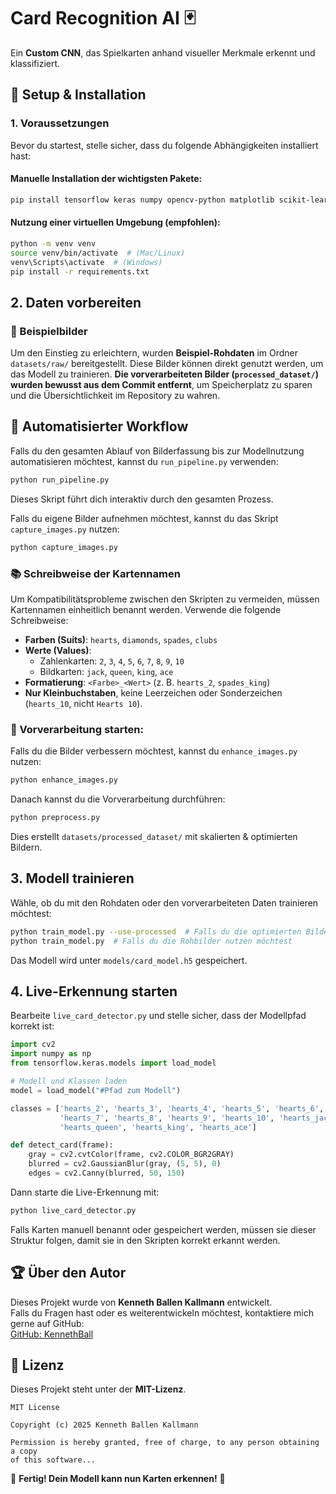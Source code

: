 # Card Recognition AI 🃏
Ein **Custom CNN**, das Spielkarten anhand visueller Merkmale erkennt und klassifiziert.

## 📌 Setup & Installation

### 1. Voraussetzungen
Bevor du startest, stelle sicher, dass du folgende Abhängigkeiten installiert hast:

#### Manuelle Installation der wichtigsten Pakete:
```bash
pip install tensorflow keras numpy opencv-python matplotlib scikit-learn
```

#### Nutzung einer virtuellen Umgebung (empfohlen):
```bash
python -m venv venv  
source venv/bin/activate  # (Mac/Linux)  
venv\Scripts\activate  # (Windows)
pip install -r requirements.txt
```

## 2. Daten vorbereiten
### 🎨 Beispielbilder
Um den Einstieg zu erleichtern, wurden **Beispiel-Rohdaten** im Ordner `datasets/raw/` bereitgestellt. Diese Bilder können direkt genutzt werden, um das Modell zu trainieren. **Die vorverarbeiteten Bilder (`processed_dataset/`) wurden bewusst aus dem Commit entfernt**, um Speicherplatz zu sparen und die Übersichtlichkeit im Repository zu wahren.


## 🔄 Automatisierter Workflow
Falls du den gesamten Ablauf von Bilderfassung bis zur Modellnutzung automatisieren möchtest, kannst du `run_pipeline.py` verwenden:
```bash
python run_pipeline.py
```
Dieses Skript führt dich interaktiv durch den gesamten Prozess.


Falls du eigene Bilder aufnehmen möchtest, kannst du das Skript `capture_images.py` nutzen:
```bash
python capture_images.py
```

### 📚 Schreibweise der Kartennamen
Um Kompatibilitätsprobleme zwischen den Skripten zu vermeiden, müssen Kartennamen einheitlich benannt werden. Verwende die folgende Schreibweise:

- **Farben (Suits)**: `hearts`, `diamonds`, `spades`, `clubs`
- **Werte (Values)**:
  - Zahlenkarten: `2`, `3`, `4`, `5`, `6`, `7`, `8`, `9`, `10`
  - Bildkarten: `jack`, `queen`, `king`, `ace`
- **Formatierung**: `<Farbe>_<Wert>` (z. B. `hearts_2`, `spades_king`)
- **Nur Kleinbuchstaben**, keine Leerzeichen oder Sonderzeichen (`hearts_10`, nicht `Hearts 10`).




### 🔄 Vorverarbeitung starten:
Falls du die Bilder verbessern möchtest, kannst du `enhance_images.py` nutzen:
```bash
python enhance_images.py
```

Danach kannst du die Vorverarbeitung durchführen:
```bash
python preprocess.py
```
Dies erstellt `datasets/processed_dataset/` mit skalierten & optimierten Bildern.

## 3. Modell trainieren
Wähle, ob du mit den Rohdaten oder den vorverarbeiteten Daten trainieren möchtest:
```bash
python train_model.py --use-processed  # Falls du die optimierten Bilder nutzen möchtest
python train_model.py  # Falls du die Rohbilder nutzen möchtest
```
Das Modell wird unter `models/card_model.h5` gespeichert.

## 4. Live-Erkennung starten
Bearbeite `live_card_detector.py` und stelle sicher, dass der Modellpfad korrekt ist:

```python
import cv2
import numpy as np
from tensorflow.keras.models import load_model

# Modell und Klassen laden
model = load_model("#Pfad zum Modell")

classes = ['hearts_2', 'hearts_3', 'hearts_4', 'hearts_5', 'hearts_6',
           'hearts_7', 'hearts_8', 'hearts_9', 'hearts_10', 'hearts_jack',
           'hearts_queen', 'hearts_king', 'hearts_ace']

def detect_card(frame):
    gray = cv2.cvtColor(frame, cv2.COLOR_BGR2GRAY)
    blurred = cv2.GaussianBlur(gray, (5, 5), 0)
    edges = cv2.Canny(blurred, 50, 150)
```

Dann starte die Live-Erkennung mit:
```bash
python live_card_detector.py
```

Falls Karten manuell benannt oder gespeichert werden, müssen sie dieser Struktur folgen, damit sie in den Skripten korrekt erkannt werden.



## 🏆 Über den Autor
Dieses Projekt wurde von **Kenneth Ballen Kallmann** entwickelt.  
Falls du Fragen hast oder es weiterentwickeln möchtest, kontaktiere mich gerne auf GitHub:  
[GitHub: KennethBall](https://github.com/KennethBall)

## 🔏 Lizenz
Dieses Projekt steht unter der **MIT-Lizenz**. 

```
MIT License

Copyright (c) 2025 Kenneth Ballen Kallmann

Permission is hereby granted, free of charge, to any person obtaining a copy
of this software...
```

🎯 **Fertig! Dein Modell kann nun Karten erkennen!** 🚀
